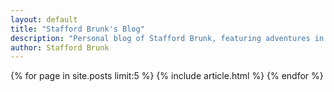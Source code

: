 ```yaml
---
layout: default
title: "Stafford Brunk's Blog"
description: "Personal blog of Stafford Brunk, featuring adventures in Ruby, Rails, programming, and other fun things."
author: Stafford Brunk
---
```

{% for page in site.posts limit:5 %}
 {% include article.html %}
{% endfor %}

